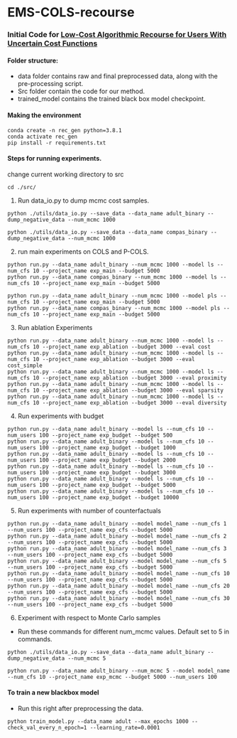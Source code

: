 # EMS-COLS-recourse

### Initial Code for [Low-Cost Algorithmic Recourse for Users With Uncertain Cost Functions](https://arxiv.org/abs/2111.01235)

#### Folder structure:

- data folder contains raw and final preprocessed data, along with the pre-processing script.
- Src folder contain the code for our method.
- trained_model contains the trained black box model checkpoint.

  
  

#### Making the environment
```
conda create -n rec_gen python=3.8.1
conda activate rec_gen
pip install -r requirements.txt
```

#### Steps for running experiments.

  

change current working directory to src
```
cd ./src/
```
  

1. Run data_io.py to dump mcmc cost samples.
```
python ./utils/data_io.py --save_data --data_name adult_binary --dump_negative_data --num_mcmc 1000

python ./utils/data_io.py --save_data --data_name compas_binary --dump_negative_data --num_mcmc 1000
```

2. run main experiments on COLS and P-COLS.
```
python run.py --data_name adult_binary --num_mcmc 1000 --model ls --num_cfs 10 --project_name exp_main --budget 5000
python run.py --data_name compas_binary --num_mcmc 1000 --model ls --num_cfs 10 --project_name exp_main --budget 5000

python run.py --data_name adult_binary --num_mcmc 1000 --model pls --num_cfs 10 --project_name exp_main --budget 5000
python run.py --data_name compas_binary --num_mcmc 1000 --model pls --num_cfs 10 --project_name exp_main --budget 5000
```
  

3. Run ablation Experiments

```
python run.py --data_name adult_binary --num_mcmc 1000 --model ls --num_cfs 10 --project_name exp_ablation --budget 3000 --eval cost
python run.py --data_name adult_binary --num_mcmc 1000 --model ls --num_cfs 10 --project_name exp_ablation --budget 3000 --eval cost_simple
python run.py --data_name adult_binary --num_mcmc 1000 --model ls --num_cfs 10 --project_name exp_ablation --budget 3000 --eval proximity
python run.py --data_name adult_binary --num_mcmc 1000 --model ls --num_cfs 10 --project_name exp_ablation --budget 3000 --eval sparsity
python run.py --data_name adult_binary --num_mcmc 1000 --model ls --num_cfs 10 --project_name exp_ablation --budget 3000 --eval diversity
```
  

4. Run experiments with budget

```
python run.py --data_name adult_binary --model ls --num_cfs 10 --num_users 100 --project_name exp_budget --budget 500
python run.py --data_name adult_binary --model ls --num_cfs 10 --num_users 100 --project_name exp_budget --budget 1000
python run.py --data_name adult_binary --model ls --num_cfs 10 --num_users 100 --project_name exp_budget --budget 2000
python run.py --data_name adult_binary --model ls --num_cfs 10 --num_users 100 --project_name exp_budget --budget 3000
python run.py --data_name adult_binary --model ls --num_cfs 10 --num_users 100 --project_name exp_budget --budget 5000
python run.py --data_name adult_binary --model ls --num_cfs 10 --num_users 100 --project_name exp_budget --budget 10000
```
  

5. Run experiments with number of counterfactuals
```
python run.py --data_name adult_binary --model model_name --num_cfs 1 --num_users 100 --project_name exp_cfs --budget 5000
python run.py --data_name adult_binary --model model_name --num_cfs 2 --num_users 100 --project_name exp_cfs --budget 5000
python run.py --data_name adult_binary --model model_name --num_cfs 3 --num_users 100 --project_name exp_cfs --budget 5000
python run.py --data_name adult_binary --model model_name --num_cfs 5 --num_users 100 --project_name exp_cfs --budget 5000
python run.py --data_name adult_binary --model model_name --num_cfs 10 --num_users 100 --project_name exp_cfs --budget 5000
python run.py --data_name adult_binary --model model_name --num_cfs 20 --num_users 100 --project_name exp_cfs --budget 5000
python run.py --data_name adult_binary --model model_name --num_cfs 30 --num_users 100 --project_name exp_cfs --budget 5000
```
  

6. Experiment with respect to Monte Carlo samples
- Run these commands for different num_mcmc values. Default set to 5 in commands.
```
python ./utils/data_io.py --save_data --data_name adult_binary --dump_negative_data --num_mcmc 5

python run.py --data_name adult_binary --num_mcmc 5 --model model_name --num_cfs 10 --project_name exp_mcmc --budget 5000 --num_users 100
```  
  
  

#### To train a new blackbox model
- Run this right after preprocessing the data.
```
python train_model.py --data_name adult --max_epochs 1000 --check_val_every_n_epoch=1 --learning_rate=0.0001
```